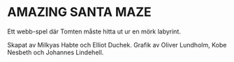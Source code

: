 # AMAZING SANTA MAZE
Ett webb-spel där Tomten måste hitta ut ur en mörk labyrint.

Skapat av Milkyas Habte och Elliot Duchek. Grafik av Oliver Lundholm, Kobe Nesbeth och Johannes Lindehell.

